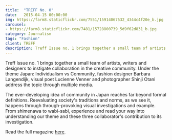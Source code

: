 ```yaml
---
title:  "TREFF No. 0"
date:   2015-04-15 00:00:00
img: https://farm8.staticflickr.com/7551/15914067532_4344c4f20e_b.jpg
carousel:
- https://farm8.staticflickr.com/7481/15728800739_5d9f62d831_b.jpg
category: Journalism
tags: "Fashion"
client: TREFF
description: Treff Issue no. 1 brings together a small team of artists, writers and designers to instigate collaboration in the creative community. Under the theme Japan: Individualism vs Community, fashion...
---
```

Treff Issue no. 1 brings together a small team of artists, writers and designers to instigate collaboration in the creative community. Under the theme Japan: Individualism vs Community, fashion designer Barbara Langendijk, visual poet Lucienne Venner and photographer Shinji Otani address the topic through multiple media. 

The ever-developing idea of community in Japan reaches far beyond formal definitions. Reevaluating society's traditions and norms, as we see it, happens through through-provoking visual investigations and example. From shimenawa to wabi-sabi, experience and read your way into understanding our theme and these three collaborator's contribution to its investigation.  

Read the full magazine [here](https://readymag.com/treffmagazine/38264/).
